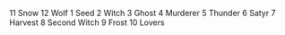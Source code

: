 11    Snow
12    Wolf
1    Seed
2    Witch
3    Ghost
4    Murderer
5    Thunder
6    Satyr
7    Harvest
8    Second Witch
9    Frost
10    Lovers



